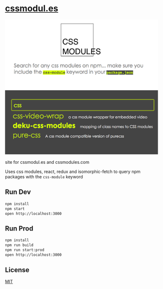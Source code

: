 # [cssmodul.es](http://cssmodul.es/)

![](https://raw.githubusercontent.com/StevenIseki/cssmodul.es/master/public/screenshot.png)

site for cssmodul.es and cssmodules.com

Uses css modules, react, redux and isomorphic-fetch to query npm packages with the `css-module` keyword

## Run Dev

```
npm install
npm start
open http://localhost:3000
```

## Run Prod

```
npm install
npm run build
npm run start:prod
open http://localhost:3000
```

## License

[MIT](http://isekivacenz.mit-license.org/)
